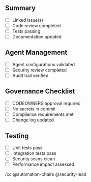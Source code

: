 ## Summary
- [ ] Linked issue(s)
- [ ] Code review completed
- [ ] Tests passing
- [ ] Documentation updated

## Agent Management
- [ ] Agent configurations validated
- [ ] Security review completed
- [ ] Audit trail verified

## Governance Checklist
- [ ] CODEOWNERS approval required
- [ ] No secrets in commit
- [ ] Compliance requirements met
- [ ] Change log updated

## Testing
- [ ] Unit tests pass
- [ ] Integration tests pass
- [ ] Security scans clean
- [ ] Performance impact assessed

/cc @automation-chairs @security-lead
